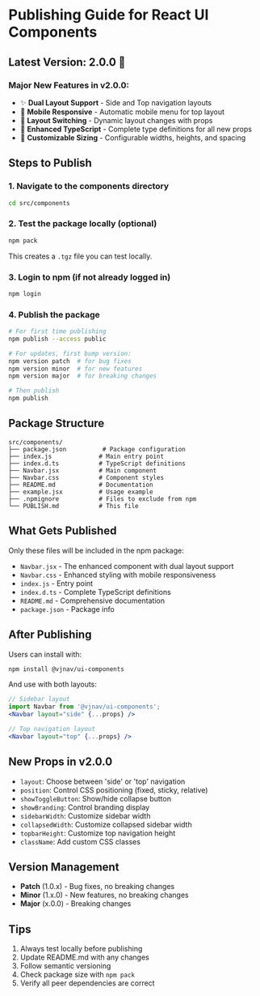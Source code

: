 # Publishing Guide for React UI Components

## Latest Version: 2.0.0 🎉

### Major New Features in v2.0.0:
- ✨ **Dual Layout Support** - Side and Top navigation layouts
- 📱 **Mobile Responsive** - Automatic mobile menu for top layout
- 🔄 **Layout Switching** - Dynamic layout changes with props
- 🎯 **Enhanced TypeScript** - Complete type definitions for all new props
- 📏 **Customizable Sizing** - Configurable widths, heights, and spacing

## Steps to Publish

### 1. Navigate to the components directory
```bash
cd src/components
```

### 2. Test the package locally (optional)
```bash
npm pack
```
This creates a `.tgz` file you can test locally.

### 3. Login to npm (if not already logged in)
```bash
npm login
```

### 4. Publish the package
```bash
# For first time publishing
npm publish --access public

# For updates, first bump version:
npm version patch  # for bug fixes
npm version minor  # for new features
npm version major  # for breaking changes

# Then publish
npm publish
```

## Package Structure

```
src/components/
├── package.json          # Package configuration
├── index.js             # Main entry point
├── index.d.ts           # TypeScript definitions
├── Navbar.jsx           # Main component
├── Navbar.css           # Component styles
├── README.md            # Documentation
├── example.jsx          # Usage example
├── .npmignore           # Files to exclude from npm
└── PUBLISH.md           # This file
```

## What Gets Published

Only these files will be included in the npm package:
- `Navbar.jsx` - The enhanced component with dual layout support
- `Navbar.css` - Enhanced styling with mobile responsiveness
- `index.js` - Entry point
- `index.d.ts` - Complete TypeScript definitions
- `README.md` - Comprehensive documentation
- `package.json` - Package info

## After Publishing

Users can install with:
```bash
npm install @vjnav/ui-components
```

And use with both layouts:
```jsx
// Sidebar layout
import Navbar from '@vjnav/ui-components';
<Navbar layout="side" {...props} />

// Top navigation layout
<Navbar layout="top" {...props} />
```

## New Props in v2.0.0

- `layout`: Choose between 'side' or 'top' navigation
- `position`: Control CSS positioning (fixed, sticky, relative)
- `showToggleButton`: Show/hide collapse button
- `showBranding`: Control branding display
- `sidebarWidth`: Customize sidebar width
- `collapsedWidth`: Customize collapsed sidebar width
- `topbarHeight`: Customize top navigation height
- `className`: Add custom CSS classes

## Version Management

- **Patch** (1.0.x) - Bug fixes, no breaking changes
- **Minor** (1.x.0) - New features, no breaking changes  
- **Major** (x.0.0) - Breaking changes

## Tips

1. Always test locally before publishing
2. Update README.md with any changes
3. Follow semantic versioning
4. Check package size with `npm pack`
5. Verify all peer dependencies are correct
